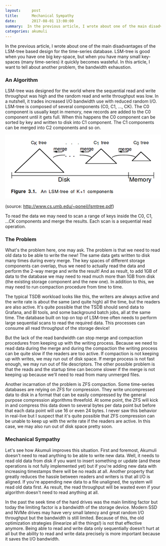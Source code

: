 ```yaml
---
layout:     post
title:      Mechanical Sympathy
date:       2017-08-01 13:00:00
summary:  In the previous article, I wrote about one of the main disadvantages of the LSM-tree based design for the time-series database. LSM-tree is good when you have...
categories: akumuli
---
```


In the previous article, I wrote about one of the main disadvantages of the LSM-tree based design for the time-series database. LSM-tree is good when you have one big key-space, but when you have many small key-spaces (many time-series) it quickly becomes wasteful. In this article, I want to tell about another problem, the bandwidth exhaustion.

### An Algorithm

LSM-tree was designed for the world where the sequential read and write throughput was high and the random read and write throughput was low. In a nutshell, it trades increased I/O bandwidth use with reduced random I/O. LSM-tree is composed of several components (C0, C1, ..., CK). The C0 component is usually kept in memory, new records are added to the C0 component until it gets full. When this happens the C0 component can be sorted by key and written to disk into C1 component. The C1 components can be merged into C2 components and so on.

![Fig 1](/images/media-20170801.png)

(source: http://www.cs.umb.edu/~poneil/lsmtree.pdf)

To read the data we may need to scan a range of keys inside the C0, C1, ...CK components and merge the results. Each scan is a sequential read operation.

### The Problem

What's the problem here, one may ask. The problem is that we need to read old data to be able to write the new! The same data gets written to disk many times during every merge. The key spaces of different storage components can overlap, thus we need to actually read the data and perform the 2-way merge and write the result! And as result, to add 1GB of data to the database we may need to read much more than 1GB from disk (the existing storage component and the new one). In addition to this, we may need to run compaction procedure from time to time.

The typical TSDB workload looks like this, the writers are always active and the write rate is about the same (and quite high) all the time, but the readers are also active. It's quite possible that the TSDB should send data to Grafana, and BI tools, and some background batch jobs, all at the same time. The database built on top on top of LSM-tree often needs to perform large sequential scans to read the required data. This processes can consume all read throughput of the storage device! 

But the lack of the read bandwidth can stop merge and compaction procedures from keeping up with the writing process. Because we need to read data during the merge and during the compaction the writing process can be quite slow if the readers are too active. If compaction is not keeping up with writes, we may run out of disk space. If merge process is not fast enough, we may run out of file descriptors. The other possible problem is that the reads and the startup time can become slower if the merge is not keeping up because we'll need to read from many unmerged files.

Another incarnation of the problem is ZFS compaction. Some time-series databases are relying on ZFS for compression. They write uncompressed data to disk in a format that can be easily compressed by the general purpose compression algorithms threefold. At some point, the ZFS will kick in and compress this data down to several bytes per data point but before that each data point will use 16 or even 24 bytes. I never saw this behavior in real-live but I suspect that it's quite possible that ZFS compression can be unable to keep up with the write rate if the readers are active. In this case, we may also run out of disk space pretty soon.

### Mechanical Sympathy

Let's see how Akumuli improves this situation. First and foremost, Akumuli doesn't need to read anything to be able to write new data. Well, it needs to read old data from disk if you want to insert something or update (and these operations is not fully implemented yet) but if you're adding new data with increasing timestamps there will be no reads at all. Another property that greatly reduces the hassle between readers and writers is that all I/O is aligned. If you're appending new data to a file unaligned, the system will read old data first. As result, the read throughput will be wasted even if your algorithm doesn't need to read anything at all.

In the past the seek time of the hard drives was the main limiting factor but today the limiting factor is a bandwidth of the storage device. Modern SSD and NVMe drives may have very small latency and great random I/O throughput but the bandwidth is still limited. Because of this, the old optimization strategies (linearize all the things!) is not that effective anymore. Being able to read and write data only sequentially doesn’t hurt at all but the ability to read and write data precisely is more important because it saves the I/O bandwidth.
